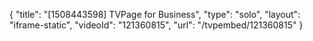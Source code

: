 {
    "title": "[1508443598] TVPage for Business",
    "type": "solo",
    "layout": "iframe-static",
    "videoId": "121360815",
    "url": "\/tvpembed\/121360815"
}